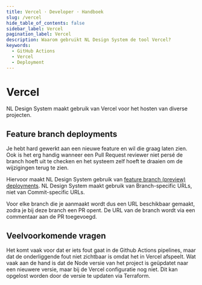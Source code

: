 ```yaml
---
title: Vercel · Developer · Handboek
slug: /vercel
hide_table_of_contents: false
sidebar_label: Vercel
pagination_label: Vercel
description: Waarom gebruikt NL Design System de tool Vercel?
keywords:
  - GitHub Actions
  - Vercel
  - Deployment
---
```


# Vercel

NL Design System maakt gebruik van Vercel voor het hosten van diverse projecten.

## Feature branch deployments

Je hebt hard gewerkt aan een nieuwe feature en wil die graag laten zien. Ook is het erg handig wanneer een Pull Request reviewer niet persé de branch hoeft uit te checken en het systeem zelf hoeft te draaien om de wijzigingen terug te zien.

Hiervoor maakt NL Design System gebruik van [feature branch (preview) deployments](https://vercel.com/docs/deployments/environments#preview-environment-pre-production).
NL Design System maakt gebruik van Branch-specific URLs, niet van Commit-specific URLs.

Voor elke branch die je aanmaakt wordt dus een URL beschikbaar gemaakt, zodra je bij deze branch een PR opent. De URL van de branch wordt via een commentaar aan de PR toegevoegd.

## Veelvoorkomende vragen

Het komt vaak voor dat er iets fout gaat in de Github Actions pipelines, maar dat de onderliggende fout niet zichtbaar is omdat het in Vercel afspeelt.
Wat vaak aan de hand is dat de Node versie van het project is geüpdatet naar een nieuwere versie, maar bij de Vercel configuratie nog niet. Dit kan opgelost worden door de versie te updaten via Terraform.
